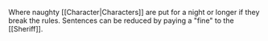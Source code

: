Where naughty [[Character|Characters]] are put for a night or longer if they break the rules. Sentences can be reduced by paying a "fine" to the [[Sheriff]].